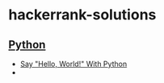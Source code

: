 # hackerrank-solutions

## [Python](python/)

- [Say "Hello, World!" With Python](python/py-hello-world.py)
- 
